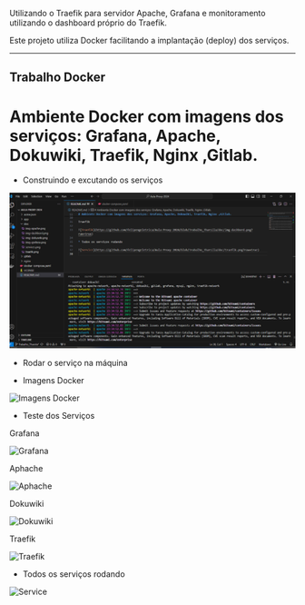 
 Utilizando o Traefik para servidor Apache, Grafana e monitoramento utilizando o dashboard próprio do Traefik.
    
Este projeto utiliza Docker facilitando a implantação (deploy) dos serviços. 

 ***

## Trabalho Docker


# Ambiente Docker com imagens dos serviços: Grafana, Apache, Dokuwiki, Traefik, Nginx ,Gitlab.

* Construindo e excutando os serviços

![Construindo](https://github.com/felipengeletrica/Aula-Proxy-2024/blob/Trabalho_Tharsila/doc/build.png?raw=true)

* Rodar o serviço na máquina

* Imagens Docker

![Imagens Docker](https://github.com/felipengeletrica/Aula-Proxy-2024/blob/Trabalho_Tharsila/doc/services.png?raw=true)

* Teste dos Serviços 

 Grafana 

![Grafana ](https://github.com/felipengeletrica/Aula-Proxy-2024/blob/Trabalho_Tharsila/doc/img-grafana.png?raw=true)

Aphache

![Aphache](https://github.com/felipengeletrica/Aula-Proxy-2024/blob/Trabalho_Tharsila/doc/img-apache.png?raw=true)

Dokuwiki

![Dokuwiki](https://github.com/felipengeletrica/Aula-Proxy-2024/blob/Trabalho_Tharsila/doc/img-dokuwiki.png?raw=true)

Traefik

![Traefik](https://github.com/felipengeletrica/Aula-Proxy-2024/blob/Trabalho_Tharsila/doc/img-dashbord.png?raw=true)

* Todos os serviços rodando 

![Service](https://github.com/felipengeletrica/Aula-Proxy-2024/blob/Trabalho_Tharsila/doc/traefik.png?raw=true)
